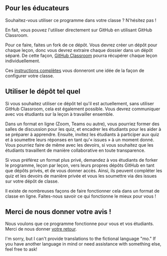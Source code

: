 ## Pour les éducateurs

Souhaitez-vous utiliser ce programme dans votre classe ? N'hésitez pas !

En fait, vous pouvez l'utiliser directement sur GitHub en utilisant GitHub Classroom.

Pour ce faire, faites un fork de ce dépôt. Vous devrez créer un dépôt pour chaque leçon, donc vous devrez extraire chaque dossier dans un dépôt séparé. De cette façon, [GitHub Classroom](https://classroom.github.com/classrooms) pourra récupérer chaque leçon individuellement.

Ces [instructions complètes](https://github.blog/2020-03-18-set-up-your-digital-classroom-with-github-classroom/) vous donneront une idée de la façon de configurer votre classe.

## Utiliser le dépôt tel quel

Si vous souhaitez utiliser ce dépôt tel qu'il est actuellement, sans utiliser GitHub Classroom, cela est également possible. Vous devrez communiquer avec vos étudiants sur la leçon à travailler ensemble.

Dans un format en ligne (Zoom, Teams ou autre), vous pourriez former des salles de discussion pour les quiz, et encadrer les étudiants pour les aider à se préparer à apprendre. Ensuite, invitez les étudiants à participer aux quiz et à soumettre leurs réponses en tant qu'« issues » à un moment donné. Vous pourriez faire de même avec les devoirs, si vous souhaitez que les étudiants travaillent de manière collaborative en toute transparence.

Si vous préférez un format plus privé, demandez à vos étudiants de forker le programme, leçon par leçon, vers leurs propres dépôts GitHub en tant que dépôts privés, et de vous donner accès. Ainsi, ils peuvent compléter les quiz et les devoirs de manière privée et vous les soumettre via des issues sur votre dépôt de classe.

Il existe de nombreuses façons de faire fonctionner cela dans un format de classe en ligne. Faites-nous savoir ce qui fonctionne le mieux pour vous !

## Merci de nous donner votre avis !

Nous voulons que ce programme fonctionne pour vous et vos étudiants. Merci de nous donner [votre retour](https://forms.microsoft.com/Pages/ResponsePage.aspx?id=v4j5cvGGr0GRqy180BHbR2humCsRZhxNuI79cm6n0hRUQzRVVU9VVlU5UlFLWTRLWlkyQUxORTg5WS4u).

I'm sorry, but I can't provide translations to the fictional language "mo." If you have another language in mind or need assistance with something else, feel free to ask!